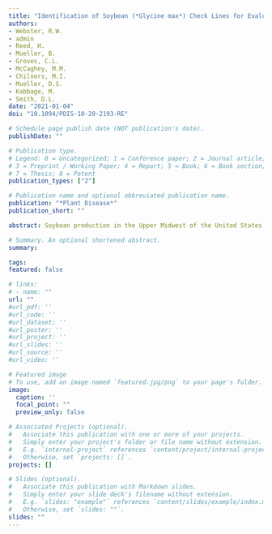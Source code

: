 ```yaml
---
title: "Identification of Soybean (*Glycine max*) Check Lines for Evaluating Genetic Resistance to Sclerotinia Stem Rot"
authors:
- Webster, R.W.
- admin
- Reed, H.
- Mueller, B.
- Groves, C.L.
- McCaghey, M.M.
- Chilvers, M.I.
- Mueller, D.S.
- Kabbage, M.
- Smith, D.L.
date: "2021-01-04"
doi: "10.1094/PDIS-10-20-2193-RE"

# Schedule page publish date (NOT publication's date).
publishDate: ""

# Publication type.
# Legend: 0 = Uncategorized; 1 = Conference paper; 2 = Journal article;
# 3 = Preprint / Working Paper; 4 = Report; 5 = Book; 6 = Book section;
# 7 = Thesis; 8 = Patent
publication_types: ["2"]

# Publication name and optional abbreviated publication name.
publication: "*Plant Disease*"
publication_short: ""

abstract: Soybean production in the Upper Midwest of the United States is affected by Sclerotinia stem rot (SSR) caused by the fungal pathogen *Sclerotinia sclerotiorum*, and genetic resistance is an important management strategy for this disease. However, assessing genetic resistance to *S. sclerotiorum* is challenging, because a standardized method to examine resistance across genotypes is lacking. Using a panel of nine diverse *S. sclerotiorum* isolates, four soybean lines were assessed for reproducible responses to *S. sclerotiorum* infection. Significant differences in SSR severity were found across isolates (P < 0.01) and soybean lines (P < 0.01), including one susceptible, two moderately resistant, and one highly resistant line. These four validated lines were used to screen 11 other soybean genotypes to evaluate their resistance levels, and significant differences were found across genotypes (P < 0.01). Among these 11 genotypes, five commercial and public cultivars displayed high resistance and were assessed in field studies across the Upper Midwest growing region for their response to SSR and yield. These five cultivars resulted in low disease levels (P < 0.01) in the field which were consistent with greenhouse experiments. Yield was significantly different in fields with disease present (P < 0.01) and disease absent (P < 0.01), and the order of cultivar performance was consistent between environments where disease was present or absent suggesting resistance prevented yield loss to disease. This study suggests the use of a soybean check panel can accurately assess SSR resistance in soybean germplasm and aid in breeding and commercial soybean development.

# Summary. An optional shortened abstract.
summary: 

tags:
featured: false

# links:
# - name: ""
url: ""
#url_pdf: ''
#url_code: ''
#url_dataset: ''
#url_poster: ''
#url_project: ''
#url_slides: ''
#url_source: ''
#url_video: ''

# Featured image
# To use, add an image named `featured.jpg/png` to your page's folder. 
image:
  caption: ''
  focal_point: ""
  preview_only: false

# Associated Projects (optional).
#   Associate this publication with one or more of your projects.
#   Simply enter your project's folder or file name without extension.
#   E.g. `internal-project` references `content/project/internal-project/index.md`.
#   Otherwise, set `projects: []`.
projects: []

# Slides (optional).
#   Associate this publication with Markdown slides.
#   Simply enter your slide deck's filename without extension.
#   E.g. `slides: "example"` references `content/slides/example/index.md`.
#   Otherwise, set `slides: ""`.
slides: ""
---
```


